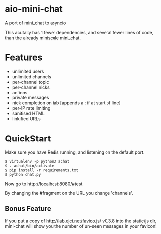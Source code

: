 # aio-mini-chat
A port of mini\_chat to asyncio

This acutally has 1 fewer dependencies, and several fewer lines of code, than
the already miniscule mini\_chat.

# Features

- unlimited users
- unlimited channels
- per-channel topic
- per-channel nicks
- actions
- private messages
- nick completion on tab [appends a : if at start of line]
- per-IP rate limiting
- sanitised HTML
- linkified URLs

# QuickStart

Make sure you have Redis running, and listening on the default port.

```
$ virtualenv -p python3 achat
$ . achat/bin/activate
$ pip install -r requirements.txt
$ python chat.py
```

Now go to http://localhost:8080/#test

By changing the #fragment on the URL you change 'channels'.

Bonus Feature
-------------

If you put a copy of http://lab.ejci.net/favico.js/ v0.3.8 into the static/js dir, mini-chat will show you the number of un-seen messages in your favicon!
